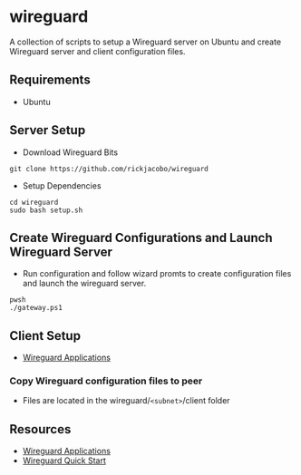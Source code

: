 # wireguard
A collection of scripts to setup a Wireguard server on Ubuntu and create Wireguard server and client configuration files.

## Requirements
* Ubuntu

## Server Setup
* Download Wireguard Bits
````
git clone https://github.com/rickjacobo/wireguard
````
* Setup Dependencies
````
cd wireguard
sudo bash setup.sh
````

## Create Wireguard Configurations and Launch Wireguard Server
* Run configuration and follow wizard promts to create configuration files and launch the wireguard server.
````
pwsh
./gateway.ps1
````

## Client Setup
* [Wireguard Applications](https://www.wireguard.com/install)

### Copy Wireguard configuration files to peer
* Files are located in the wireguard/`<subnet>`/client folder
  
## Resources
* [Wireguard Applications](https://www.wireguard.com/install/)
* [Wireguard Quick Start](https://www.wireguard.com/quickstart/)
